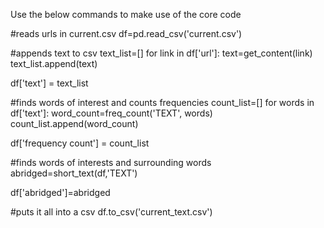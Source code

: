 Use the below commands to make use of the core code

#reads urls in current.csv
df=pd.read_csv('current.csv')

#appends text to csv
text_list=[]
for link in df['url']:
    text=get_content(link)
        text_list.append(text)

df['text'] = text_list

#finds words of interest and counts frequencies
count_list=[]
for words in df['text']:
    word_count=freq_count('TEXT', words)
        count_list.append(word_count)

df['frequency count'] = count_list

#finds words of interests and surrounding words
abridged=short_text(df,'TEXT')

df['abridged']=abridged

#puts it all into a csv
df.to_csv('current_text.csv')
